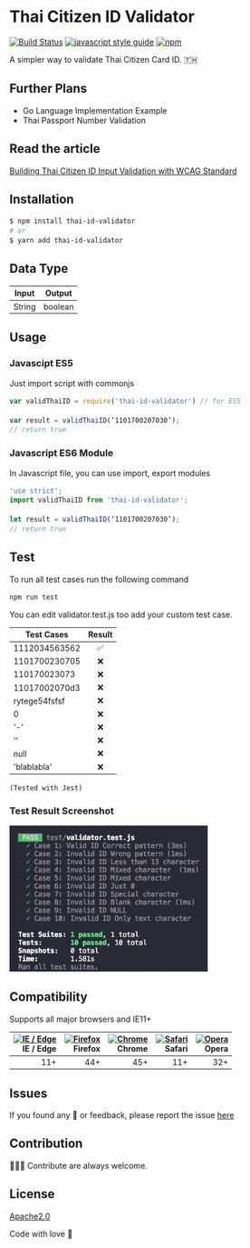 # Thai Citizen ID Validator

[![Build Status](https://travis-ci.org/jukbot/thai-citizen-id-validator.svg?branch=master)](https://travis-ci.org/jukbot/thai-citizen-id-validator)
[![javascript style guide](https://img.shields.io/badge/code_style-standard-brightgreen.svg)](https://standardjs.com)
[![npm](https://img.shields.io/npm/v/thai-id-validator.svg)](https://www.npmjs.com/package/thai-id-validator)

A simpler way to validate Thai Citizen Card ID. 🇹🇭

## Further Plans

* Go Language Implementation Example
* Thai Passport Number Validation

## Read the article

[Building Thai Citizen ID Input Validation with WCAG Standard](https://medium.com/@juk/%E0%B8%A5%E0%B8%AD%E0%B8%87%E0%B8%AA%E0%B8%A3%E0%B9%89%E0%B8%B2%E0%B8%87%E0%B8%9F%E0%B8%AD%E0%B8%A3%E0%B9%8C%E0%B8%A1%E0%B8%95%E0%B8%A3%E0%B8%A7%E0%B8%88%E0%B8%AA%E0%B8%AD%E0%B8%9A%E0%B9%80%E0%B8%A5%E0%B8%82%E0%B8%9A%E0%B8%B1%E0%B8%95%E0%B8%A3-%E0%B8%9B%E0%B8%8A%E0%B8%8A-%E0%B8%9E%E0%B8%A3%E0%B9%89%E0%B8%AD%E0%B8%A1%E0%B8%A1%E0%B8%B2%E0%B8%95%E0%B8%A3%E0%B8%90%E0%B8%B2%E0%B8%99-wcag-13b2c8c9d015)

## Installation

``` bash
$ npm install thai-id-validator
# or
$ yarn add thai-id-validator
```

## Data Type

| Input        | Output
| ------------- |:-------------:|
| String        | boolean       |

## Usage

### Javascipt ES5

Just import script with commonjs

``` javascript
var validThaiID = require('thai-id-validator') // for ES5

var result = validThaiID(‘1101700207030’);
// return true
```

### Javascript ES6 Module

In Javascript file, you can use import, export modules

``` javascript
'use strict';
import validThaiID from 'thai-id-validator';

let result = validThaiID(‘1101700207030’);
// return true
```

## Test

To run all test cases run the following command

``` bash
npm run test
```

You can edit validator.test.js too add your custom test case.

| Test Cases    | Result
| ------------- |:-------------:|
| 1112034563562 | ✅ |
| 1101700230705 | ❌ |
| 110170023073  | ❌ |
| 11017002070d3 | ❌ |
| rytege54fsfsf | ❌ |
| 0             | ❌ |
| '-'           | ❌ |
| ''            | ❌ |
| null          | ❌ |
| 'blablabla'   | ❌ |

`(Tested with Jest)`

### Test Result Screenshot

 <img src="test-result.png" width="350"/>

## Compatibility

Supports all major browsers and IE11+

| [<img src="https://cdn.rawgit.com/alrra/browser-logos/f50d4cc8/src/edge/edge.png" alt="IE / Edge" width="64px" height="64px"/>](http://caniuse.com/#feat=fetch)</br>IE / Edge | [<img src="https://cdn.rawgit.com/alrra/browser-logos/f50d4cc8/src/firefox/firefox.png" alt="Firefox" width="64px" height="64px" />](http://caniuse.com/#feat=fetch)</br>Firefox | [<img src="https://cdn.rawgit.com/alrra/browser-logos/f50d4cc8/src/chrome/chrome.png" alt="Chrome" width="64px" height="64px" />](http://caniuse.com/#feat=fetch)</br>Chrome | [<img src="https://cdn.rawgit.com/alrra/browser-logos/f50d4cc8/src/safari/safari.png" alt="Safari" width="64px" height="64px" />](http://caniuse.com/#feat=fetch)</br>Safari | [<img src="https://cdn.rawgit.com/alrra/browser-logos/f50d4cc8/src/opera/opera.png" alt="Opera" width="64px" height="64px" />](http://caniuse.com/#feat=fetch)</br>Opera |
| ---------: | ---------: | ---------: | ---------: | ---------:
| 11+ | 44+ | 45+ | 11+ | 32+

## Issues

If you found any 🐞 or feedback, please report the issue [here](https://github.com/jukbot/thai-citizen-id-validator/issues)

## Contribution

👩🏻‍💻 Contribute are always welcome.

## License

[Apache2.0](https://www.apache.org/licenses/LICENSE-2.0)

Code with love 🦉
